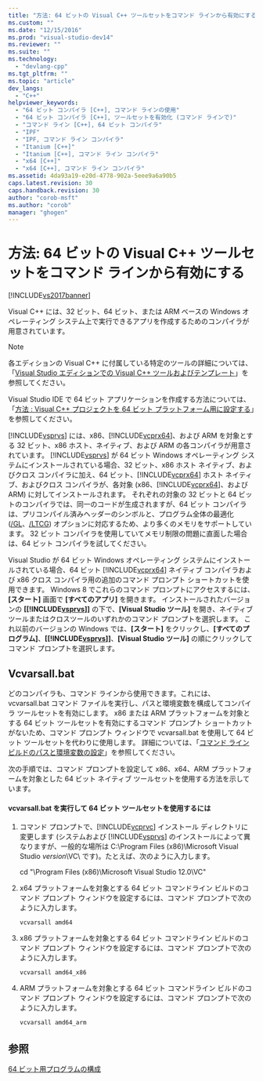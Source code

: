 ```yaml
---
title: "方法: 64 ビットの Visual C++ ツールセットをコマンド ラインから有効にする | Microsoft Docs"
ms.custom: ""
ms.date: "12/15/2016"
ms.prod: "visual-studio-dev14"
ms.reviewer: ""
ms.suite: ""
ms.technology: 
  - "devlang-cpp"
ms.tgt_pltfrm: ""
ms.topic: "article"
dev_langs: 
  - "C++"
helpviewer_keywords: 
  - "64 ビット コンパイラ [C++], コマンド ラインの使用"
  - "64 ビット コンパイラ [C++], ツールセットを有効化 (コマンド ラインで)"
  - "コマンド ライン [C++], 64 ビット コンパイラ"
  - "IPF"
  - "IPF, コマンド ライン コンパイラ"
  - "Itanium [C++]"
  - "Itanium [C++], コマンド ライン コンパイラ"
  - "x64 [C++]"
  - "x64 [C++], コマンド ライン コンパイラ"
ms.assetid: 4da93a19-e20d-4778-902a-5eee9a6a90b5
caps.latest.revision: 30
caps.handback.revision: 30
author: "corob-msft"
ms.author: "corob"
manager: "ghogen"
---
```

# 方法: 64 ビットの Visual C++ ツールセットをコマンド ラインから有効にする
[!INCLUDE[vs2017banner](../assembler/inline/includes/vs2017banner.md)]

Visual C\+\+ には、32 ビット、64 ビット、または ARM ベースの Windows オペレーティング システム上で実行できるアプリを作成するためのコンパイラが用意されています。  
  
> [!NOTE]
>  各エディションの Visual C\+\+ に付属している特定のツールの詳細については、「[Visual Studio エディションでの Visual C\+\+ ツールおよびテンプレート](../ide/visual-cpp-tools-and-templates-in-visual-studio-editions.md)」を参照してください。  
>   
>  Visual Studio IDE で 64 ビット アプリケーションを作成する方法については、「[方法 : Visual C\+\+ プロジェクトを 64 ビット プラットフォーム用に設定する](../build/how-to-configure-visual-cpp-projects-to-target-64-bit-platforms.md)」を参照してください。  
  
 [!INCLUDE[vsprvs](../assembler/masm/includes/vsprvs_md.md)] には、x86、[!INCLUDE[vcprx64](../Token/vcprx64_md.md)]、および ARM を対象とする 32 ビット、x86 ホスト、ネイティブ、および ARM の各コンパイラが用意されています。  [!INCLUDE[vsprvs](../assembler/masm/includes/vsprvs_md.md)] が 64 ビット Windows オペレーティング システムにインストールされている場合、32 ビット、x86 ホスト ネイティブ、およびクロス コンパイラに加え、64 ビット、[!INCLUDE[vcprx64](../Token/vcprx64_md.md)] ホスト ネイティブ、およびクロス コンパイラが、各対象 \(x86、[!INCLUDE[vcprx64](../Token/vcprx64_md.md)]、および ARM\) に対してインストールされます。  それぞれの対象の 32 ビットと 64 ビットのコンパイラでは、同一のコードが生成されますが、64 ビット コンパイラは、プリコンパイル済みヘッダーのシンボルと、プログラム全体の最適化 \([\/GL](../build/reference/gl-whole-program-optimization.md)、[\/LTCG](../build/reference/ltcg-link-time-code-generation.md)\) オプションに対応するため、より多くのメモリをサポートしています。  32 ビット コンパイラを使用していてメモリ制限の問題に直面した場合は、64 ビット コンパイラを試してください。  
  
 Visual Studio が 64 ビット Windows オペレーティング システムにインストールされている場合、64 ビット [!INCLUDE[vcprx64](../Token/vcprx64_md.md)] ネイティブ コンパイラおよび x86 クロス コンパイラ用の追加のコマンド プロンプト ショートカットを使用できます。  Windows 8 でこれらのコマンド プロンプトにアクセスするには、**\[スタート\]** 画面で **\[すべてのアプリ\]** を開きます。  インストールされたバージョンの **\[[!INCLUDE[vsprvs](../assembler/masm/includes/vsprvs_md.md)]\]** の下で、**\[Visual Studio ツール\]** を開き、ネイティブツールまたはクロスツールのいずれかのコマンド プロンプトを選択します。  これ以前のバージョンの Windows では、**\[スタート\]** をクリックし、**\[すべてのプログラム\]**、**\[[!INCLUDE[vsprvs](../assembler/masm/includes/vsprvs_md.md)]\]**、**\[Visual Studio ツール\]** の順にクリックしてコマンド プロンプトを選択します。  
  
## Vcvarsall.bat  
 どのコンパイラも、コマンド ラインから使用できます。これには、vcvarsall.bat コマンド ファイルを実行し、パスと環境変数を構成してコンパイラ ツールセットを有効にします。  x86 または ARM プラットフォームを対象とする 64 ビット ツールセットを有効にするコマンド プロンプト ショートカットがないため、コマンド プロンプト ウィンドウで vcvarsall.bat を使用して 64 ビット ツールセットを代わりに使用します。  詳細については、「[コマンド ライン ビルドのパスと環境変数の設定](../build/setting-the-path-and-environment-variables-for-command-line-builds.md)」を参照してください。  
  
 次の手順では、コマンド プロンプトを設定して x86、x64、ARM プラットフォームを対象とした 64 ビット ネイティブ ツールセットを使用する方法を示しています。  
  
#### vcvarsall.bat を実行して 64 ビット ツールセットを使用するには  
  
1.  コマンド プロンプトで、[!INCLUDE[vcprvc](../build/includes/vcprvc_md.md)] インストール ディレクトリに変更します  \(システムおよび [!INCLUDE[vsprvs](../assembler/masm/includes/vsprvs_md.md)] のインストールによって異なりますが、一般的な場所は C:\\Program Files \(x86\)\\Microsoft Visual Studio *version*\\VC\\ です\)。たとえば、次のように入力します。  
  
     cd "\\Program Files \(x86\)\\Microsoft Visual Studio 12.0\\VC"  
  
2.  x64 プラットフォームを対象とする 64 ビット コマンドライン ビルドのコマンド プロンプト ウィンドウを設定するには、コマンド プロンプトで次のように入力します。  
  
     `vcvarsall amd64`  
  
3.  x86 プラットフォームを対象とする 64 ビット コマンドライン ビルドのコマンド プロンプト ウィンドウを設定するには、コマンド プロンプトで次のように入力します。  
  
     `vcvarsall amd64_x86`  
  
4.  ARM プラットフォームを対象とする 64 ビット コマンドライン ビルドのコマンド プロンプト ウィンドウを設定するには、コマンド プロンプトで次のように入力します。  
  
     `vcvarsall amd64_arm`  
  
## 参照  
 [64 ビット用プログラムの構成](../build/configuring-programs-for-64-bit-visual-cpp.md)